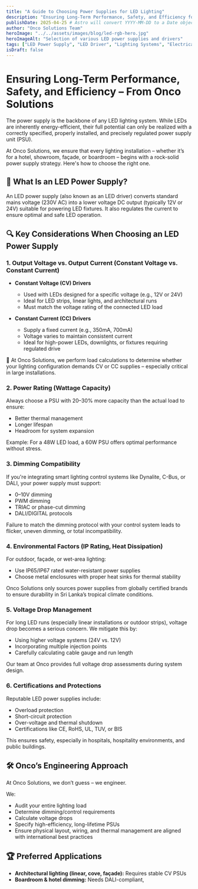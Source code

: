 ```yaml
---
title: "A Guide to Choosing Power Supplies for LED Lighting"
description: "Ensuring Long-Term Performance, Safety, and Efficiency for Your LED Lighting Systems. Expert advice from Onco Solutions."
publishDate: 2025-04-25 # Astro will convert YYYY-MM-DD to a Date object
author: "Onco Solutions Team"
heroImage: "../../assets/images/blog/led-rgb-hero.jpg"
heroImageAlt: "Selection of various LED power supplies and drivers"
tags: ["LED Power Supply", "LED Driver", "Lighting Systems", "Electrical Safety", "Energy Efficiency", "Smart Lighting", "Onco Solutions"]
isDraft: false
---
```


# Ensuring Long-Term Performance, Safety, and Efficiency – From Onco Solutions

The power supply is the backbone of any LED lighting system. While LEDs are inherently energy-efficient, their full potential can only be realized with a correctly specified, properly installed, and precisely regulated power supply unit (PSU).

At Onco Solutions, we ensure that every lighting installation – whether it’s for a hotel, showroom, façade, or boardroom – begins with a rock-solid power supply strategy. Here's how to choose the right one.

## 🔌 What Is an LED Power Supply?

An LED power supply (also known as an LED driver) converts standard mains voltage (230V AC) into a lower voltage DC output (typically 12V or 24V) suitable for powering LED fixtures. It also regulates the current to ensure optimal and safe LED operation.

## 🔍 Key Considerations When Choosing an LED Power Supply

### 1. Output Voltage vs. Output Current (Constant Voltage vs. Constant Current)

- **Constant Voltage (CV) Drivers**  
  - Used with LEDs designed for a specific voltage (e.g., 12V or 24V)  
  - Ideal for LED strips, linear lights, and architectural runs  
  - Must match the voltage rating of the connected LED load

- **Constant Current (CC) Drivers**  
  - Supply a fixed current (e.g., 350mA, 700mA)  
  - Voltage varies to maintain consistent current  
  - Ideal for high-power LEDs, downlights, or fixtures requiring regulated drive

🔧 At Onco Solutions, we perform load calculations to determine whether your lighting configuration demands CV or CC supplies – especially critical in large installations.

### 2. Power Rating (Wattage Capacity)

Always choose a PSU with 20–30% more capacity than the actual load to ensure:

- Better thermal management  
- Longer lifespan  
- Headroom for system expansion  

Example: For a 48W LED load, a 60W PSU offers optimal performance without stress.

### 3. Dimming Compatibility

If you're integrating smart lighting control systems like Dynalite, C-Bus, or DALI, your power supply must support:

- 0–10V dimming  
- PWM dimming  
- TRIAC or phase-cut dimming  
- DALI/DIGITAL protocols  

Failure to match the dimming protocol with your control system leads to flicker, uneven dimming, or total incompatibility.

### 4. Environmental Factors (IP Rating, Heat Dissipation)

For outdoor, façade, or wet-area lighting:

- Use IP65/IP67 rated water-resistant power supplies  
- Choose metal enclosures with proper heat sinks for thermal stability  

Onco Solutions only sources power supplies from globally certified brands to ensure durability in Sri Lanka’s tropical climate conditions.

### 5. Voltage Drop Management

For long LED runs (especially linear installations or outdoor strips), voltage drop becomes a serious concern. We mitigate this by:

- Using higher voltage systems (24V vs. 12V)  
- Incorporating multiple injection points  
- Carefully calculating cable gauge and run length  

Our team at Onco provides full voltage drop assessments during system design.

### 6. Certifications and Protections

Reputable LED power supplies include:

- Overload protection  
- Short-circuit protection  
- Over-voltage and thermal shutdown  
- Certifications like CE, RoHS, UL, TUV, or BIS  

This ensures safety, especially in hospitals, hospitality environments, and public buildings.

## 🛠️ Onco’s Engineering Approach

At Onco Solutions, we don’t guess – we engineer.

We:

- Audit your entire lighting load  
- Determine dimming/control requirements  
- Calculate voltage drops  
- Specify high-efficiency, long-lifetime PSUs  
- Ensure physical layout, wiring, and thermal management are aligned with international best practices

## 🏆 Preferred Applications

- **Architectural lighting (linear, cove, façade):** Requires stable CV PSUs  
- **Boardroom & hotel dimming:** Needs DALI-compliant,
